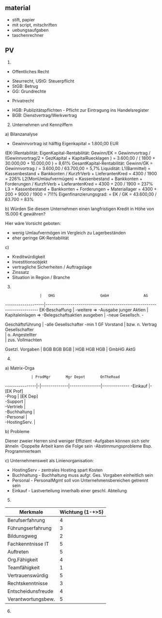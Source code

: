 
## material

- stift, papier
- mit script, mitschriften
- uebungsaufgaben
- taschenrechner

## PV

1.

* Offentliches Recht
- Steurrecht, UStG: Steuerpflicht
- StGB: Betrug
- GG: Grundrechte

* Privatrecht
- HGB: Publizitätspflichten - Pflicht zur Eintragung ins Handelsregister
- BGB: Dienstvertrag/Werkvertrag

2. Unternehmen und Kennziffern

a) Bilanzanalyse

- Gewinnvortrag ist hälftig Eigenkapital = 1.800,00 EUR

(EK-)Rentabilität: 
	EigenKapital-Rentabilität: Gewinn/EK = Gewinnvortrag / (Gewinnvortrag/2 + GezKapital + KapitalRuecklagen ) = 3.600,00 / ( 1800 + 30.000,00 + 10.000,00 ) = 8,61%
	GesantKapital-Rentabilität: Gewinn/GK = Gewinnvortrag / = 3.600,00 / 63.700,00 = 5,7%
Liquidität: 
	L1(Barmittel) = Kassenbestand + Bankkonten / KurzfrVerb + LieferantenKred = 4300 / 1900 = 226%
	L2(MonUmlaufvermügen) = Kassenbestand + Bankkonten + Forderungen / KurzfrVerb + LieferantenKred = 4300 + 200 / 1900 = 237%
	L3 = Kassenbestand + Bankkonten + Forderungen + Materiallager = 4300 + 200 + 9000 / 1900 = 711%
Eigenfinanzierungsgrad:
	= EK / GK = 43.600,00 / 63.700 = 83%

b) Würden Sie diesem Unternehmen einen langfristigen Kredit in Höhe von 15.000 € gewähren?

Hier wäre Vorsicht geboten:
- wenig Umlaufvermögen im Vergleich zu Lagerbeständen
- eher geringe GK-Rentabilität

c) 

- Kreditwürdigkeit
- Investitionsobjekt
- vertragliche Sicherheiten / Auftragslage
- Zinssatz
- Situation in Region / Branche

3.

					|	OHG						GmbH				AG
--------------------|--------------------------------------------------------------------------
EK-Beschaffung		|	-weitere				=>					-Ausgabe junger Aktien
					|	Kapitaleinlagen			=>					-Belegschaftsaktien ausgeben
					|	-neue Gesellsch.							-

Geschäftsführung	|	-alle Gesellschafter	-min 1 GF			Vorstand
					|	bzw. n. Vertrag			Gesellschafter		
					|							o. Angestellter		
					|							zus. Vollmachten	

Gsetzl. Vorgaben	|	BGB						BGB					BGB	
					|	HGB						HGB					HGB
					|							GmbHG				AktG
											

4.

a) Matrix-Orga

				| ProdMgr		Mgr Depot		OnTheRoad
----------------|-|--------------|----------------|--------------
-Einkauf		|-[EK Prof]				
-Prog			| [EK Dep]						
-Support		| 							
-Vertrieb		| 						
-Buchhaltung	| 						
-Personal		| 						
-HostingServ.	| 						

b) Probleme

Diener zweier Herren sind weniger Effizient
-Aufgaben können sich sehr ähneln
-Doppelte Arbeit kann die Folge sein
-Abstimmungsprobleme
Bsp. Programmierteam

c) Unternehmensweit als Linienorganisation:
- HostingServ - zentrales Hosting spart Kosten
- Buchhaltung - Buchhaltung muss aufgr. Ges. Vorgaben einheitlich sein
- Personal - PersonalMgmt soll von Unternehmensbereichen getrennt sein
- Einkauf - Lastverteilung innerhalb einer geschl. Abteilung


5.

Merkmale			| Wichtung (1-+>5)
--------------------|--------
Berufserfahrung		| 4
Führungserfahrung	| 3
Bildunsgweg			| 2
Fachkenntnisse IT	| 5
Auftreten			| 5
Org.Fähigkeit		| 4
Teamfähigkeit		| 1
Vertrauenswürdig	| 5
Rechtskenntnisse	| 3
Entscheidunsfreude	| 4
Verantwortungsbew.	| 5

6.

